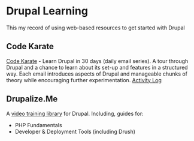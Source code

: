 # Drupal Learning
This my record of using web-based resources to get started with Drupal

## Code Karate
[Code Karate](http://codekarate.com/) - Learn Drupal in 30 days (daily email series). A tour through Drupal and a chance to learn about its set-up and features in a structured way. Each email introduces aspects of Drupal and manageable chunks of theory while encouraging further experimentation. [Activity Log](code_karate.md)

## Drupalize.Me
A [video training library](https://drupalize.me/) for Drupal. Including, guides for:
- PHP Fundamentals
- Developer & Deployment Tools (including Drush)

